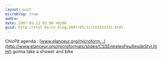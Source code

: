 ```yaml
---
layout: post
microblog: true
audio: 
date: 2007-05-12 02:00 +0200
guid: http://xtof.micro.blog/2007/05/12/t61433332.html
---
```

ChicPit agenda : [www.elanceur.org/microform...](http://www.elanceur.org/microformats/slides/CSSEntrelesFeuillesdeStyl.html) gonna take a shower and bike
